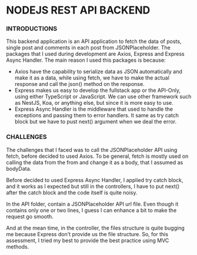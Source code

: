 # NODEJS REST API BACKEND

### INTRODUCTIONS

This backend application is an API application to fetch the data of posts, single post and comments in each post from JSONPlaceholder. The packages that I used during development are Axios, Express and Express Async Handler. The main reason I used this packages is because:

- Axios have the capability to serialize data as JSON automatically and make it as a data, while using fetch, we have to make the actual response and call the json() method on the response.
- Express makes us easy to develop the fullstack app or the API-Only, using either TypeScript or JavaScript. We can use other framework such as NestJS, Koa, or anything else, but since it is more easy to use.
- Express Async Handler is the middleware that used to handle the exceptions and passing them to error handlers. It same as try catch block but we have to pust next() argument when we deal the error.

### CHALLENGES

The challenges that I faced was to call the JSONPlaceholder API using fetch, before decided to used Axios. To be general, fetch is mostly used on calling the data from the from and change it as a body, that I assumed as bodyData.

Before decided to used Express Async Handler, I applied try catch block, and it works as I expected but still in the controllers, I have to put next() after the catch block and the code itself is quite noisy. 

In the API folder, contain a JSONPlaceholder API url file. Even though it contains only one or two lines, I guess I can enhance a bit to make the request go smooth.

And at the mean time, in the controller, the files structure is quite bugging me because Express don't provide us the file structure. So, for this assessment, I tried my best to provide the best practice using MVC methods. 